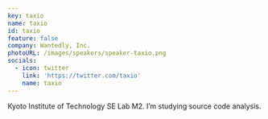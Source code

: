 ```yaml
---
key: taxio
name: taxio
id: taxio
feature: false
company: Wantedly, Inc.
photoURL: /images/speakers/speaker-taxio.png
socials:
  - icon: twitter
    link: 'https://twitter.com/taxio'
    name: taxio
---
```

Kyoto Institute of Technology SE Lab M2. I’m studying source code analysis.
